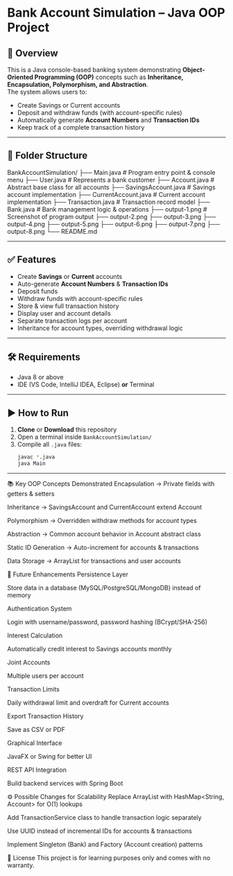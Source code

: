 # Bank Account Simulation – Java OOP Project

## 📌 Overview
This is a Java console-based banking system demonstrating **Object-Oriented Programming (OOP)** concepts such as **Inheritance, Encapsulation, Polymorphism, and Abstraction**.  
The system allows users to:
- Create Savings or Current accounts
- Deposit and withdraw funds (with account-specific rules)
- Automatically generate **Account Numbers** and **Transaction IDs**
- Keep track of a complete transaction history

---

## 📂 Folder Structure
BankAccountSimulation/
├── Main.java # Program entry point & console menu
├── User.java # Represents a bank customer
├── Account.java # Abstract base class for all accounts
├── SavingsAccount.java # Savings account implementation
├── CurrentAccount.java # Current account implementation
├── Transaction.java # Transaction record model
├── Bank.java # Bank management logic & operations
├── output-1.png # Screenshot of program output
├── output-2.png
├── output-3.png
├── output-4.png
├── output-5.png
├── output-6.png
├── output-7.png
├── output-8.png
└── README.md

---

## ✅ Features
- Create **Savings** or **Current** accounts
- Auto-generate **Account Numbers** & **Transaction IDs**
- Deposit funds
- Withdraw funds with account-specific rules
- Store & view full transaction history
- Display user and account details
- Separate transaction logs per account
- Inheritance for account types, overriding withdrawal logic

---

## 🛠 Requirements
- Java 8 or above  
- IDE (VS Code, IntelliJ IDEA, Eclipse) **or** Terminal

---

## ▶️ How to Run
1. **Clone** or **Download** this repository
2. Open a terminal inside `BankAccountSimulation/`
3. Compile all `.java` files:
   ```bash
   javac *.java
   java Main

---

📚 Key OOP Concepts Demonstrated
Encapsulation → Private fields with getters & setters

Inheritance → SavingsAccount and CurrentAccount extend Account

Polymorphism → Overridden withdraw methods for account types

Abstraction → Common account behavior in Account abstract class

Static ID Generation → Auto-increment for accounts & transactions

Data Storage → ArrayList for transactions and user accounts

🔮 Future Enhancements
Persistence Layer

Store data in a database (MySQL/PostgreSQL/MongoDB) instead of memory

Authentication System

Login with username/password, password hashing (BCrypt/SHA-256)

Interest Calculation

Automatically credit interest to Savings accounts monthly

Joint Accounts

Multiple users per account

Transaction Limits

Daily withdrawal limit and overdraft for Current accounts

Export Transaction History

Save as CSV or PDF

Graphical Interface

JavaFX or Swing for better UI

REST API Integration

Build backend services with Spring Boot

⚙️ Possible Changes for Scalability
Replace ArrayList with HashMap<String, Account> for O(1) lookups

Add TransactionService class to handle transaction logic separately

Use UUID instead of incremental IDs for accounts & transactions

Implement Singleton (Bank) and Factory (Account creation) patterns

📜 License
This project is for learning purposes only and comes with no warranty.
